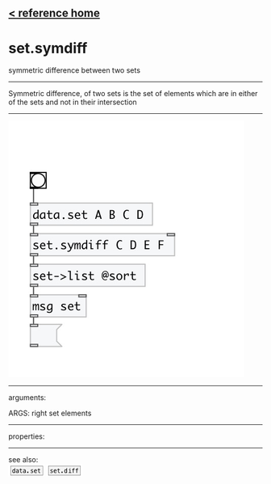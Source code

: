 [< reference home](index.html)
---

# set.symdiff


symmetric difference between two sets

---

Symmetric difference, of two sets is the set of elements which are in either of
            the sets and not in their intersection
<br>


---


![example](examples/set.symdiff-example.jpg)

---
arguments:

ARGS: right set elements<br>

---
properties:


---
see also:<br>
[![data.set](img/object_data.set.png)](data.set.html)
[![set.diff](img/object_set.diff.png)](set.diff.html)
